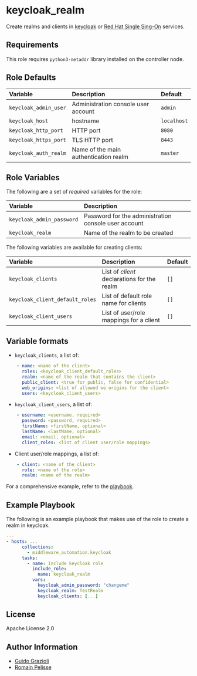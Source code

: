 keycloak_realm
==============

Create realms and clients in [keycloak](https://keycloak.org/) or [Red Hat Single Sing-On](https://access.redhat.com/products/red-hat-single-sign-on) services.


Requirements
------------

This role requires `python3-netaddr` library installed on the controller node.


Role Defaults
-------------

| Variable | Description | Default |
|:---------|:------------|:---------|
|`keycloak_admin_user` | Administration console user account | `admin` |
|`keycloak_host` | hostname | `localhost` |
|`keycloak_http_port` | HTTP port | `8080` |
|`keycloak_https_port` | TLS HTTP port | `8443` |
|`keycloak_auth_realm` | Name of the main authentication realm | `master` |


Role Variables
--------------

The following are a set of _required_ variables for the role:

| Variable | Description |
|:---------|:------------|
|`keycloak_admin_password`| Password for the administration console user account |
|`keycloak_realm` | Name of the realm to be created |


The following variables are available for creating clients:

| Variable | Description | Default |
|:---------|:------------|:---------|
|`keycloak_clients` | List of _client_ declarations for the realm | `[]` |
|`keycloak_client_default_roles` | List of default role name for clients | `[]` |
|`keycloak_client_users` | List of user/role mappings for a client | `[]` |


Variable formats
----------------

* `keycloak_clients`, a list of:

```yaml
    - name: <name of the client>
      roles: <keycloak_client_default_roles>
      realm: <name of the realm that contains the client>
      public_client: <true for public, false for confidential>
      web_origins: <list of allowed we origins for the client>
      users: <keycloak_client_users>
```

* `keycloak_client_users`, a list of:

```yaml
    - username: <username, required>
      password: <password, required>
      firstName: <firstName, optional>
      lastName: <lastName, optional>
      email: <email, optional>
      client_roles: <list of client user/role mappings>
```

* Client user/role mappings, a list of:

```yaml
    - client: <name of the client>
      role: <name of the role>
      realm: <name of the realm>
```

For a comprehensive example, refer to the [playbook](playbooks/keycloak.yml).


Example Playbook
----------------

The following is an example playbook that makes use of the role to create a realm in keycloak.

```yaml
---
- hosts: ...
      collections:
        - middleware_automation.keycloak
      tasks:
        - name: Include keycloak role
          include_role:
            name: keycloak_realm
          vars:
            keycloak_admin_password: "changeme"
            keycloak_realm: TestRealm
            keycloak_clients: [...]
```


License
-------

Apache License 2.0


Author Information
------------------

* [Guido Grazioli](https://github.com/guidograzioli)
* [Romain Pelisse](https://github.com/rpelisse)